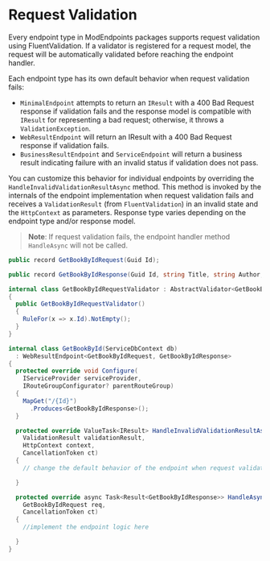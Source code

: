 # Request Validation

Every endpoint type in ModEndpoints packages supports request validation using FluentValidation. If a validator is registered for a request model, the request will be automatically validated before reaching the endpoint handler.

Each endpoint type has its own default behavior when request validation fails:
- `MinimalEndpoint` attempts to return an `IResult` with a 400 Bad Request response if validation fails and the response model is compatible with `IResult` for representing a bad request; otherwise, it throws a `ValidationException`.
- `WebResultEndpoint` will return an IResult with a 400 Bad Request response if validation fails.
- `BusinessResultEndpoint` and `ServiceEndpoint` will return a business result indicating failure with an invalid status if validation does not pass.

You can customize this behavior for individual endpoints by overriding the `HandleInvalidValidationResultAsync` method. This method is invoked by the internals of the endpoint implementation when request validation fails and receives a `ValidationResult` (from `FluentValidation`) in an invalid state and the `HttpContext` as parameters. Response type varies depending on the endpoint type and/or response model.

>**Note**: If request validation fails, the endpoint handler method `HandleAsync` will not be called.

```csharp
public record GetBookByIdRequest(Guid Id);

public record GetBookByIdResponse(Guid Id, string Title, string Author, decimal Price);

internal class GetBookByIdRequestValidator : AbstractValidator<GetBookByIdRequest>
{
  public GetBookByIdRequestValidator()
  {
    RuleFor(x => x.Id).NotEmpty();
  }
}

internal class GetBookById(ServiceDbContext db)
  : WebResultEndpoint<GetBookByIdRequest, GetBookByIdResponse>
{
  protected override void Configure(
    IServiceProvider serviceProvider,
    IRouteGroupConfigurator? parentRouteGroup)
  {
    MapGet("/{Id}")
      .Produces<GetBookByIdResponse>();
  }

  protected override ValueTask<IResult> HandleInvalidValidationResultAsync(
    ValidationResult validationResult,
    HttpContext context,
    CancellationToken ct)
  {
    // change the default behavior of the endpoint when request validation has failed

  }

  protected override async Task<Result<GetBookByIdResponse>> HandleAsync(
    GetBookByIdRequest req,
    CancellationToken ct)
  {
    //implement the endpoint logic here

  }
}
```